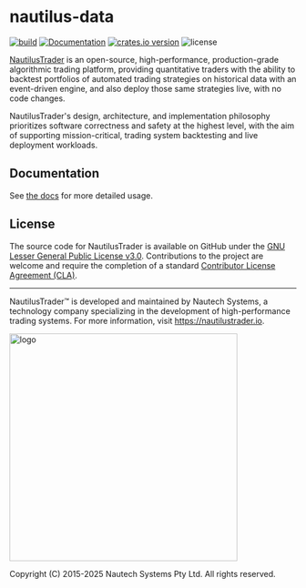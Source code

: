 # nautilus-data

[![build](https://github.com/nautechsystems/nautilus_trader/actions/workflows/build.yml/badge.svg?branch=master)](https://github.com/nautechsystems/nautilus_trader/actions/workflows/build.yml)
[![Documentation](https://img.shields.io/docsrs/nautilus-data)](https://docs.rs/nautilus-data/latest/nautilus-data/)
[![crates.io version](https://img.shields.io/crates/v/nautilus-data.svg)](https://crates.io/crates/nautilus-data)
![license](https://img.shields.io/github/license/nautechsystems/nautilus_trader?color=blue)

[NautilusTrader](https://nautilustrader.io) is an open-source, high-performance, production-grade algorithmic trading platform,
providing quantitative traders with the ability to backtest portfolios of automated trading strategies
on historical data with an event-driven engine, and also deploy those same strategies live, with no code changes.

NautilusTrader's design, architecture, and implementation philosophy prioritizes software correctness and safety at the
highest level, with the aim of supporting mission-critical, trading system backtesting and live deployment workloads.

## Documentation

See [the docs](https://docs.rs/nautilus-data) for more detailed usage.

## License

The source code for NautilusTrader is available on GitHub under the [GNU Lesser General Public License v3.0](https://www.gnu.org/licenses/lgpl-3.0.en.html).
Contributions to the project are welcome and require the completion of a standard [Contributor License Agreement (CLA)](https://github.com/nautechsystems/nautilus_trader/blob/develop/CLA.md).

---

NautilusTrader™ is developed and maintained by Nautech Systems, a technology
company specializing in the development of high-performance trading systems.
For more information, visit https://nautilustrader.io.

<img src="https://nautilustrader.io/nautilus-logo-white.png" alt="logo" width="400" height="auto"/>

Copyright (C) 2015-2025 Nautech Systems Pty Ltd. All rights reserved.

